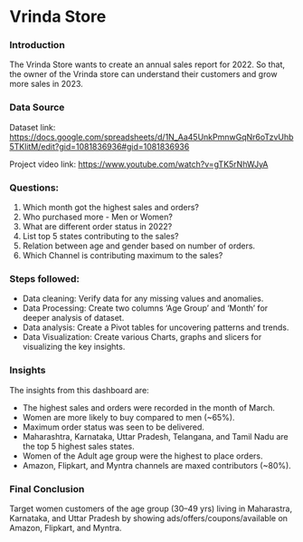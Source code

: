 # Vrinda Store


### Introduction
The Vrinda Store wants to create an annual sales report for 2022. 
So that, the owner of the Vrinda store can understand their customers and grow more sales in 2023.


### Data Source

Dataset link: https://docs.google.com/spreadsheets/d/1N_Aa45UnkPmnwGqNr6oTzvUhb5TKlitM/edit?gid=1081836936#gid=1081836936

Project video link: https://www.youtube.com/watch?v=gTK5rNhWJyA 

### Questions:

1. Which month got the highest sales and orders?
2. Who purchased more - Men or Women?
3. What are different order status in 2022?
4. List top 5 states contributing to the sales?
5. Relation between age and gender based on number of orders.
6. Which Channel is contributing maximum to the sales?


### Steps followed: 

- Data cleaning: Verify data for any missing values and anomalies.
- Data Processing: Create two columns ‘Age Group’ and ‘Month’ for deeper analysis of dataset.  
- Data analysis: Create a Pivot tables for uncovering patterns and trends.
- Data Visualization: Create various Charts, graphs and slicers for visualizing the key insights.


### Insights

The insights from this dashboard are:

- The highest sales and orders were recorded in the month of March.
- Women are more likely to buy compared to men (~65%).
- Maximum order status was seen to be delivered.
- Maharashtra, Karnataka, Uttar Pradesh, Telangana, and Tamil Nadu are the top 5 highest sales states.
- Women of the Adult age group were the highest to place orders.
- Amazon, Flipkart, and Myntra channels are maxed contributors (~80%).

### Final Conclusion

Target women customers of the age group (30–49 yrs) living in Maharastra, Karnataka, and Uttar Pradesh by showing ads/offers/coupons/available on Amazon, Flipkart, and Myntra.
